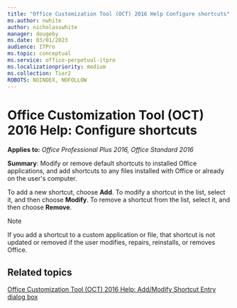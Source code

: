 ```yaml
---
title: "Office Customization Tool (OCT) 2016 Help Configure shortcuts"
ms.author: nwhite
author: nicholasswhite
manager: dougeby
ms.date: 03/01/2023
audience: ITPro
ms.topic: conceptual
ms.service: office-perpetual-itpro
ms.localizationpriority: medium
ms.collection: Tier2
ROBOTS: NOINDEX, NOFOLLOW
---
```


# Office Customization Tool (OCT) 2016 Help: Configure shortcuts

**Applies to:** *Office Professional Plus 2016, Office Standard 2016*

**Summary**: Modify or remove default shortcuts to installed Office applications, and add shortcuts to any files installed with Office or already on the user's computer.
  
To add a new shortcut, choose **Add**. To modify a shortcut in the list, select it, and then choose **Modify**. To remove a shortcut from the list, select it, and then choose **Remove**.
  
> [!NOTE]
> If you add a shortcut to a custom application or file, that shortcut is not updated or removed if the user modifies, repairs, reinstalls, or removes Office. 
  
## Related topics
[Office Customization Tool (OCT) 2016 Help: Add/Modify Shortcut Entry dialog box](oct-2016-help-add-modify-shortcut-entry-dialog-box.md)

